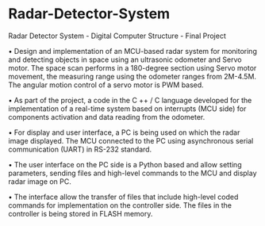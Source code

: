 # Radar-Detector-System
 Radar Detector System - Digital Computer Structure - Final Project
 
 •	Design and implementation of an MCU-based radar system for monitoring and detecting objects in space using an ultrasonic odometer and Servo motor.
 The space scan performs in a 180-degree section using Servo motor movement, the measuring range using the odometer ranges from 2M-4.5M.
 The angular motion control of a servo motor is PWM based.
   
 •	As part of the project, a code in the C ++ / C language developed for the implementation of a real-time system based on interrupts (MCU side) for components activation and data reading from the odometer.
 
 •	For display and user interface, a PC is being used on which the radar image displayed.
The MCU connected to the PC using asynchronous serial communication (UART) in RS-232 standard.
 
 •	The user interface on the PC side is a Python based and allow setting parameters, sending files and high-level commands to the MCU and display radar image on PC. 
 
 •	The interface allow the transfer of files that include high-level coded commands for implementation on the controller side.
The files in the controller is being stored in FLASH memory.


